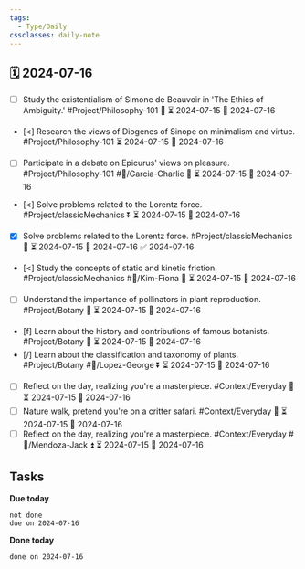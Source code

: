 ```yaml
---
tags:
  - Type/Daily
cssclasses: daily-note
---
```


## 🗓️ 2024-07-16

- [ ] Study the existentialism of Simone de Beauvoir in 'The Ethics of Ambiguity.' #Project/Philosophy-101 🔽 ⏳ 2024-07-15 📅 2024-07-16
- [<] Research the views of Diogenes of Sinope on minimalism and virtue. #Project/Philosophy-101 ⏳ 2024-07-15 📅 2024-07-16
- [ ] Participate in a debate on Epicurus' views on pleasure. #Project/Philosophy-101 #👤/Garcia-Charlie 🔼 ⏳ 2024-07-15 📅 2024-07-16
- [<] Solve problems related to the Lorentz force. #Project/classicMechanics ⏬ ⏳ 2024-07-15 📅 2024-07-16
- [x] Solve problems related to the Lorentz force. #Project/classicMechanics 🔺 ⏳ 2024-07-15 📅 2024-07-16 ✅ 2024-07-16
- [<] Study the concepts of static and kinetic friction. #Project/classicMechanics #👤/Kim-Fiona 🔼 ⏳ 2024-07-15 📅 2024-07-16
- [ ] Understand the importance of pollinators in plant reproduction. #Project/Botany 🔽 ⏳ 2024-07-15 📅 2024-07-16
- [f] Learn about the history and contributions of famous botanists. #Project/Botany 🔼 ⏳ 2024-07-15 📅 2024-07-16
- [/] Learn about the classification and taxonomy of plants. #Project/Botany #👤/Lopez-George ⏬ ⏳ 2024-07-15 📅 2024-07-16
- [ ] Reflect on the day, realizing you're a masterpiece. #Context/Everyday 🔼 ⏳ 2024-07-15 📅 2024-07-16
- [ ] Nature walk, pretend you're on a critter safari. #Context/Everyday 🔺 ⏳ 2024-07-15 📅 2024-07-16
- [ ] Reflect on the day, realizing you're a masterpiece. #Context/Everyday #👤/Mendoza-Jack ⏫ ⏳ 2024-07-15 📅 2024-07-16

## Tasks

**Due today**

```tasks
not done
due on 2024-07-16
```

**Done today**

```tasks
done on 2024-07-16
```
            